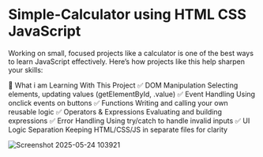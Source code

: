 # Simple-Calculator using HTML CSS JavaScript
Working on small, focused projects like a calculator is one of the best ways to learn JavaScript effectively. Here’s how projects like this help sharpen your skills: 

🚀 What i am Learning With This Project
✅ DOM Manipulation	Selecting elements, updating values (getElementById, .value)
✅ Event Handling	Using onclick events on buttons
✅ Functions	Writing and calling your own reusable logic
✅ Operators & Expressions	Evaluating and building expressions
✅ Error Handling	Using try/catch to handle invalid inputs
✅ UI Logic Separation	Keeping HTML/CSS/JS in separate files for clarity


![Screenshot 2025-05-24 103921](https://github.com/user-attachments/assets/8b4c9d6f-1931-4976-9f5f-b4d228d305b8)
